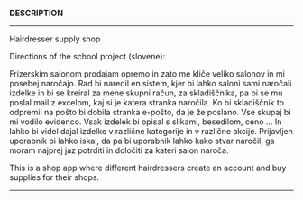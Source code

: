 <b>DESCRIPTION</b>

--------------------------------

Hairdresser supply shop

Directions of the school project (slovene):

Frizerskim salonom prodajam opremo in zato me kliče veliko salonov in mi posebej naročajo. Rad bi naredil en sistem, kjer bi lahko 
saloni sami naročali izdelke in bi se kreiral za mene skupni račun, za skladiščnika, pa bi se mu poslal mail z excelom, kaj si je katera 
stranka naročila. Ko bi skladiščnik to odpremil na pošto bi dobila stranka e-pošto, da je že poslano. Vse skupaj bi mi vodilo evidenco. 
Vsak izdelek bi opisal s slikami, besedilom, ceno ... In lahko bi videl dajal izdelke v različne kategorije in v različne akcije. 
Prijavljen uporabnik bi lahko iskal, da pa bi uporabnik lahko kako stvar naročil, ga moram najprej jaz potrditi in določiti za kateri 
salon naroča.

This is a shop app where different hairdressers create an account and buy supplies for their shops.

---------------------------------
